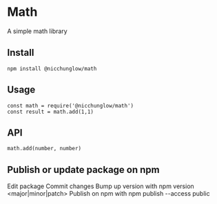 # Math

A simple math library

## Install

```
npm install @nicchunglow/math
```
## Usage 
``` 
const math = require('@nicchunglow/math')
const result = math.add(1,1)
```
## API
`math.add(number, number)`

## Publish or update package on npm
Edit package
Commit changes
Bump up version with npm version <major|minor|patch>
Publish on npm with npm publish --access public